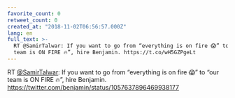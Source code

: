 ```yaml
---
favorite_count: 0
retweet_count: 0
created_at: "2018-11-02T06:56:57.000Z"
lang: en
full_text: >-
  RT @SamirTalwar: If you want to go from “everything is on fire 😱” to “our
  team is ON FIRE 🔥”, hire Benjamin. https://t.co/wH5GZPgeLt
---
```


RT [@SamirTalwar](https://twitter.com/SamirTalwar): If you want to go from
“everything is on fire 😱” to “our team is ON FIRE 🔥”, hire Benjamin.
<https://twitter.com/benjamin/status/1057637896469938177>
